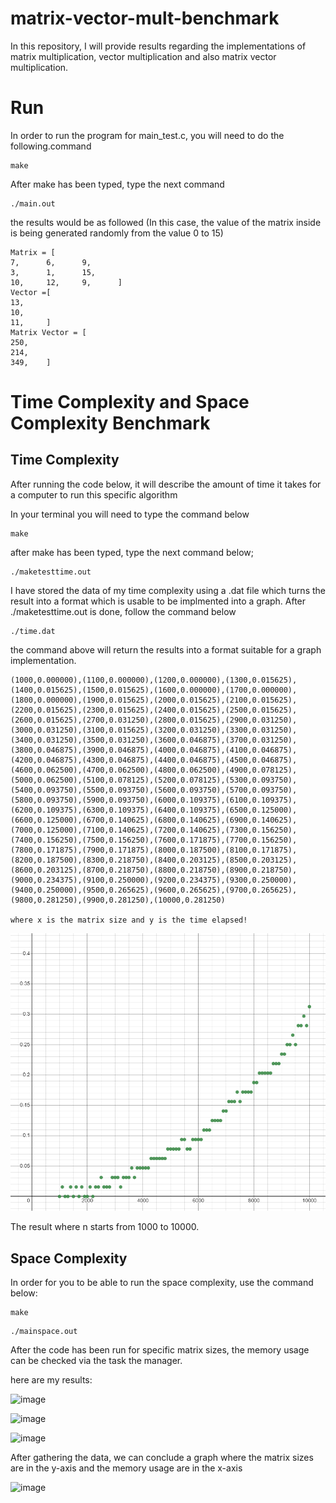 # matrix-vector-mult-benchmark

In this repository, I will provide results regarding the implementations of matrix multiplication, vector multiplication and also matrix vector multiplication.

# Run

In order to run the program for main_test.c, you will need to do the following.command

```
make
```

After make has been typed, type the next command

```
./main.out
```

the results would be as followed (In this case, the value of the matrix inside is being generated randomly from the value 0 to 15)

```
Matrix = [
7,      6,      9,       
3,      1,      15,      
10,     12,     9,      ]
Vector =[
13,
10,
11,     ]
Matrix Vector = [        
250,
214,
349,    ]
```

# Time Complexity and Space Complexity Benchmark

## Time Complexity

After running the code below, it will describe the amount of time it takes for a computer to run this specific algorithm


In your terminal you will need to type the command below

```
make
```

after make has been typed, type the next command below;

```
./maketesttime.out
```

I have stored the data of my time complexity using a .dat file which turns the result into a format which is usable to be implmented into a graph. After ./maketesttime.out is done, follow the command below

```
./time.dat
```
the command above will return the results into a format suitable for a graph implementation.

```
(1000,0.000000),(1100,0.000000),(1200,0.000000),(1300,0.015625),(1400,0.015625),(1500,0.015625),(1600,0.000000),(1700,0.000000),(1800,0.000000),(1900,0.015625),(2000,0.015625),(2100,0.015625),(2200,0.015625),(2300,0.015625),(2400,0.015625),(2500,0.015625),(2600,0.015625),(2700,0.031250),(2800,0.015625),(2900,0.031250),(3000,0.031250),(3100,0.015625),(3200,0.031250),(3300,0.031250),(3400,0.031250),(3500,0.031250),(3600,0.046875),(3700,0.031250),(3800,0.046875),(3900,0.046875),(4000,0.046875),(4100,0.046875),(4200,0.046875),(4300,0.046875),(4400,0.046875),(4500,0.046875),(4600,0.062500),(4700,0.062500),(4800,0.062500),(4900,0.078125),(5000,0.062500),(5100,0.078125),(5200,0.078125),(5300,0.093750),(5400,0.093750),(5500,0.093750),(5600,0.093750),(5700,0.093750),(5800,0.093750),(5900,0.093750),(6000,0.109375),(6100,0.109375),(6200,0.109375),(6300,0.109375),(6400,0.109375),(6500,0.125000),(6600,0.125000),(6700,0.140625),(6800,0.140625),(6900,0.140625),(7000,0.125000),(7100,0.140625),(7200,0.140625),(7300,0.156250),(7400,0.156250),(7500,0.156250),(7600,0.171875),(7700,0.156250),(7800,0.171875),(7900,0.171875),(8000,0.187500),(8100,0.171875),(8200,0.187500),(8300,0.218750),(8400,0.203125),(8500,0.203125),(8600,0.203125),(8700,0.218750),(8800,0.218750),(8900,0.218750),(9000,0.234375),(9100,0.250000),(9200,0.234375),(9300,0.250000),(9400,0.250000),(9500,0.265625),(9600,0.265625),(9700,0.265625),(9800,0.281250),(9900,0.281250),(10000,0.281250)

where x is the matrix size and y is the time elapsed!
```
![image](img/image1.png)

The result where n starts from 1000 to 10000.


## Space Complexity

In order for you to be able to run the space complexity, use the command below:

```
make
````

```
./mainspace.out
```

After the code has been run for specific matrix sizes, the memory usage can be checked via the task the manager.

here are my results:

![image](img/testbench1.png)

![image](img/testbench2.png)

![image](img/testbench3.png)

After gathering the data, we can conclude a graph where the matrix sizes are in the y-axis and the memory usage are in the x-axis

![image](img/image2.png)


